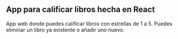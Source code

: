 ## App para calificar libros hecha en React
App web donde puedes calificar libros con estrellas de 1 a 5. Puedes eliminar un libro ya existente o añadir uno nuevo.
